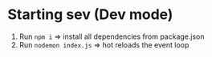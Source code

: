 # Starting sev (Dev mode)

1. Run `npm i` => install all dependencies from package.json
2. Run `nodemon index.js` => hot reloads the event loop
